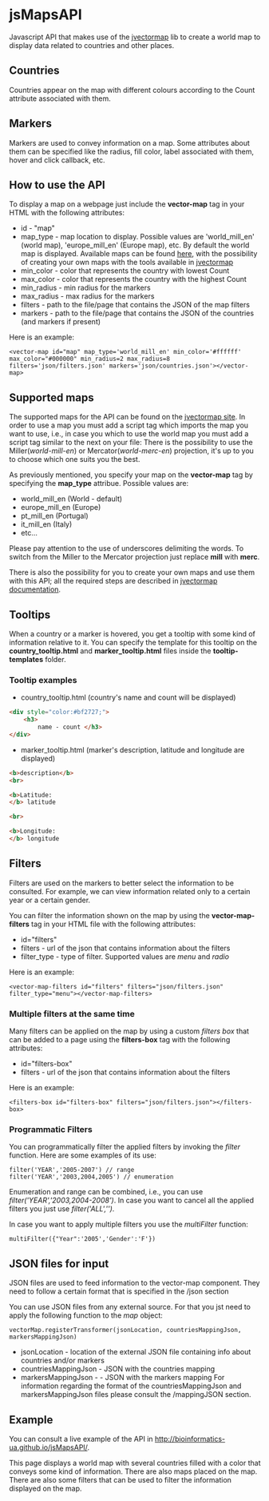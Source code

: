 # jsMapsAPI

Javascript API that makes use of the [jvectormap](http://jvectormap.com/) lib to create a world map to display data related to countries and other places.

## Countries

Countries appear on the map with different colours according to the Count attribute associated with them.


## Markers

Markers are used to convey information on a map. Some attributes about them can be specified like the radius, fill color, label associated with them, hover and click callback, etc.

## How to use the API

To display a map on a webpage just include the **vector-map** tag in your HTML with the following attributes:

- id - "map"
- map_type - map location to display. Possible values are 'world_mill_en' (world map), 'europe_mill_en' (Europe map), etc. By default the world map is displayed. Available maps can be found [here](http://jvectormap.com/maps/), with the possibility of creating your own maps with the tools available in [jvectormap](http://jvectormap.com/documentation/gis-converter/)
- min_color - color that represents the country with lowest Count
- max_color - color that represents the country with the highest Count
- min_radius - min radius for the markers
- max_radius - max radius for the markers
- filters - path to the file/page that contains the JSON of the map filters
- markers - path to the file/page that contains the JSON of the countries (and markers if present)

Here is an example:

    <vector-map id="map" map_type='world_mill_en' min_color='#ffffff' max_color="#000000" min_radius=2 max_radius=8 filters='json/filters.json' markers='json/countries.json'></vector-map>

## Supported maps

The supported maps for the API can be found on the [jvectormap site](http://jvectormap.com/maps/). In order to use a map you must add a script tag which imports the map you want to use, i.e., in case you which to use the world map you must add a script tag similar to the next on your file:
    <script src="path/to/maps/folder/world-mill-en.js"></script>
There is the possibility to use the Miller(_world-mill-en_) or Mercator(_world-merc-en_) projection, it's up to you to choose which one suits you the best.

As previously mentioned, you specify your map on the __vector-map__ tag by specifying the __map_type__ attribue. Possible values are:
- world_mill_en (World - default)
- europe_mill_en (Europe)
- pt_mill_en (Portugal)
- it_mill_en (Italy)
- etc...

Please pay attention to the use of underscores delimiting the words. To switch from the Miller to the Mercator projection just replace __mill__ with __merc__.

There is also the possibility for you to create your own maps and use them with this API; all the required steps are described in [jvectormap documentation](http://jvectormap.com/documentation/gis-converter/).

## Tooltips

When a country or a marker is hovered, you get a tooltip with some kind of information relative to it. You can specify the template for this tooltip on the **country_tooltip.html** and **marker_tooltip.html** files inside the **tooltip-templates** folder.

### Tooltip examples

- country_tooltip.html (country's name and count will be displayed)
```html
<div style="color:#bf2727;">
    <h3>
        name - count </h3>
</div>
```

- marker_tooltip.html (marker's description, latitude and longitude are displayed)

```html
<b>description</b>
<br>

<b>Latitude:
</b> latitude

<br>

<b>Longitude:
</b> longitude
```


## Filters

Filters are used on the markers to better select the information to be consulted. For example, we can view information related only to a certain year or a certain gender.

You can filter the information shown on the map by using the **vector-map-filters** tag in your HTML file with the following attributes:

- id="filters"
- filters - url of the json that contains information about the filters
- filter_type - type of filter. Supported values are _menu_ and _radio_

Here is an example:

    <vector-map-filters id="filters" filters="json/filters.json" filter_type="menu"></vector-map-filters>

### Multiple filters at the same time

Many filters can be applied on the map by using a custom _filters box_ that can be added to a page using the **filters-box** tag with the following attributes:

- id="filters-box"
- filters - url of the json that contains information about the filters

Here is an example:

    <filters-box id="filters-box" filters="json/filters.json"></filters-box>


### Programmatic Filters

You can programmatically filter the applied filters by invoking the _filter_ function. Here are some examples of its use:

    filter('YEAR','2005-2007') // range
    filter('YEAR','2003,2004,2005') // enumeration

Enumeration and range can be combined, i.e., you can use _filter('YEAR','2003,2004-2008')_. In case you want to cancel all the applied filters you just use _filter('ALL','')_.

In case you want to apply multiple filters you use the _multiFilter_ function:

    multiFilter({"Year":'2005','Gender':'F'})


## JSON files for input

JSON files are used to feed information to the vector-map component. They need to follow a certain format that is specified in the /json section

You can use JSON files from any external source. For that you jst need to apply the following function to the _map_ object:

    vectorMap.registerTransformer(jsonLocation, countriesMappingJson, markersMappingJson)

- jsonLocation - location of the external JSON file containing info about countries and/or markers
- countriesMappingJson - JSON with the countries mapping
- markersMappingJson - - JSON with the markers mapping
For information regarding the format of the countriesMappingJson and markersMappingJson files please consult the /mappingJSON section.


## Example

You can consult a live example of the API in http://bioinformatics-ua.github.io/jsMapsAPI/.

This page displays a world map with several countries filled with a color that conveys some kind of information. There are also maps placed on the map.
There are also some filters that can be used to filter the information displayed on the map.

